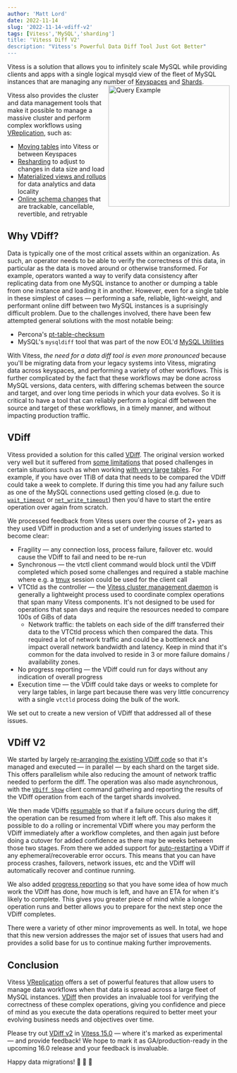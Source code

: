 ```yaml
---
author: 'Matt Lord'
date: 2022-11-14
slug: '2022-11-14-vdiff-v2'
tags: [Vitess','MySQL','sharding']
title: 'Vitess Diff V2'
description: "Vitess's Powerful Data Diff Tool Just Got Better"
---
```


Vitess is a solution that allows you to infinitely scale MySQL while providing clients and apps with a single logical
mysqld view of the fleet of MySQL instances that are managing any number of [Keyspaces](https://vitess.io/docs/concepts/keyspace/)
and [Shards](https://vitess.io/docs/concepts/shard/).
<a href="/img/VitessQueryExample.png"><img src="/img/VitessQueryExample.png" alt="Query Example" width="275" align="right"/></a>

Vitess also provides the cluster and data management tools that make it possible to manage a massive cluster and
perform complex workflows using [VReplication](https://vitess.io/docs/16.0/reference/vreplication/vreplication/), such
as:
  * [Moving tables](https://vitess.io/docs/reference/vreplication/movetables/) into Vitess or between Keyspaces
  * [Resharding](https://vitess.io/docs/reference/vreplication/reshard/) to adjust to changes in data size and load
  * [Materialized views and rollups](https://vitess.io/docs/reference/vreplication/materialize/) for data analytics
and data locality
  * [Online schema changes](https://vitess.io/docs/user-guides/schema-changes/managed-online-schema-changes/) that
are trackable, cancellable, revertible, and retryable

## Why VDiff?

Data is typically one of the most critical assets within an organization. As such, an operator needs to be able to
verify the correctness of this data, in particular as the data is moved around or otherwise transformed. For example,
operators wanted a way to verify data consistency after replicating data from one MySQL instance to another or
dumping a table from one instance and loading it in another. However, even for a single table in these simplest of
cases — performing a safe, reliable, light-weight, and performant online diff between two MySQL instances is a
suprisingly difficult problem. Due to the challenges involved, there have been few attempted general solutions with
the most notable being:
  * Percona's [pt-table-checksum](https://docs.percona.com/percona-toolkit/pt-table-checksum.html)
  * MySQL's `mysqldiff` tool that was part of the now EOL'd [MySQL Utilities](https://downloads.mysql.com/docs/mysql-utilities-1.6-en.pdf)

With Vitess, _the need for a data diff tool is even more pronounced_ because you'll be migrating data from your
legacy systems into Vitess, migrating data across keyspaces, and performing a variety of other workflows. This
is further complicated by the fact that these workflows may be done across MySQL versions, data centers, with
differing schemas between the source and target, and over long time periods in which your data evolves. So it
is critical to have a tool that can reliably perform a logical diff between the source and target of these
workflows, in a timely manner, and without impacting production traffic.

## VDiff

Vitess provided a solution for this called [VDiff](https://vitess.io/docs/reference/vreplication/vdiff/). The original
version worked very well but it suffered from [some limitations](https://vitess.io/docs/15.0/reference/vreplication/vdiff/#note)
that posed challenges in certain situations such as when working [with very large tables](https://vitess.io/docs/15.0/reference/vreplication/vdiff/#using-vdiff-with-huge-tables).
For example, if you have over 1TiB of data that needs to be compared the VDiff could take a week to complete. If
during this time you had any failure such as one of the MySQL connections used getting closed (e.g. due to
[`wait_timeout`](https://dev.mysql.com/doc/refman/en/server-system-variables.html#sysvar_wait_timeout) or
[`net_write_timeout`](https://dev.mysql.com/doc/refman/en/server-system-variables.html#sysvar_net_write_timeout))
then you'd have to start the entire operation over again from scratch.

We processed feedback from Vitess users over the course of 2+ years as they used VDiff in production and a
set of underlying issues started to become clear:
  * Fragility — any connection loss, process failure, failover etc. would cause the VDiff to fail and need to be re-run
  * Synchronous — the vtctl client command would block until the VDiff completed which posed some challenges and required a stable machine where e.g. a [tmux](https://github.com/tmux/tmux/wiki) session could be used for the client call
  * VTCtld as the controller — the [Vitess cluster management daemon](https://vitess.io/docs/reference/programs/vtctld/) is generally a lightweight process used to coordinate complex operations that span many Vitess components. It's not designed to be used for operations that span days and require the resources needed to compare 100s of GiBs of data
    * Network traffic: the tablets on each side of the diff transferred their data to the VTCtld process which then compared the data. This required a lot of network traffic and could be a bottleneck and impact overall network bandwidth and latency. Keep in mind that it's common for the data involved to reside in 3 or more failure domains 
  / availability zones.
  * No progress reporting — the VDiff could run for days without any indication of overall progress
  * Execution time — the VDiff could take days or weeks to complete for very large tables, in large part because there
  was very little concurrency with a single `vtctld` process doing the bulk of the work.

We set out to create a new version of VDiff that addressed all of these issues.

## VDiff V2

We started by largely [re-arranging the existing VDiff code](https://github.com/vitessio/vitess/pull/10382) so that
it's managed and executed — in parallel — by each shard on the target side. This offers parallelism while also
reducing the amount of network traffic needed to perform the diff. The operation was also made asynchronous, with the
[`VDiff Show`](https://vitess.io/docs/15.0/reference/vreplication/vdiff2/#show-progressstatus-of-a-vdiff)
client command gathering and reporting the results of the VDiff operation from each of the target shards involved.

We then made VDiffs [resumable](https://github.com/vitessio/vitess/pull/10497) so that if a failure occurs during
the diff, the operation can be resumed from where it left off. This also makes it possible to do a rolling or
incremental VDiff where you may perform the VDiff immediately after a workflow completes, and then again just before
doing a cutover for added confidence as there may be weeks between those two stages. From there we added support for
[auto-restarting](https://github.com/vitessio/vitess/pull/10639) a VDiff if any ephemeral/recoverable error occurs.
This means that you can have process crashes, failovers, network issues, etc and the VDiff will automatically
recover and continue running.

We also added [progress reporting](https://github.com/vitessio/vitess/pull/10639) so that you have some idea of
how much work the VDiff has done, how much is left, and have an ETA for when it's likely to complete. This gives
you greater piece of mind while a longer operation runs and better allows you to prepare for the next step once
the VDiff completes.

There were a variety of other minor improvements as well. In total, we hope that this new version addresses the 
major set of issues that users had and provides a solid base for us to continue making further improvements.

## Conclusion

Vitess [VReplication](https://vitess.io/docs/16.0/reference/vreplication/vreplication/) offers a set of
powerful features that allow users to manage data workflows when that data is spread across a large fleet of
MySQL instances. [VDiff](https://vitess.io/docs/reference/vreplication/vdiff2/) then provides an invaluable
tool for verifying the correctness of these complex operations, giving you confidence and piece of mind
as you execute the data operations required to better meet your evolving business needs and objectives over
time.

Please try out [VDiff v2](https://vitess.io/docs/reference/vreplication/vdiff2/) in
[Vitess 15.0](https://github.com/vitessio/vitess/releases/tag/v15.0.0) — where it's marked as experimental —
and provide feedback! We hope to mark it as GA/production-ready in the upcoming 16.0 release and your
feedback is invaluable.

Happy data migrations! 🚀 🚀 🚀